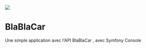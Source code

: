 <img src='https://d1ovtcjitiy70m.cloudfront.net/vi-1/images/blablacar-ridesharing-logo.svg' />


# BlaBlaCar


Une simple application avec l'API BlaBlaCar , avec Symfony Console 

